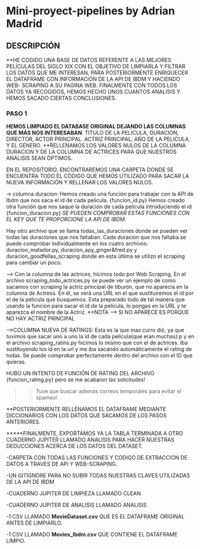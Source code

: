 # Mini-proyect-pipelines by Adrian Madrid

## DESCRIPCIÓN

**HE COGIDO UNA BASE DE DATOS REFERENTE A LAS MEJORES PELÍCULAS DEL SIGLO XIX CON EL OBJETIVO DE LIMPIARLA Y FILTRAR LOS DATOS
QUE ME INTERESAN, PARA POSTERIORMENTE ENRIQUECER EL DATAFRAME CON INFORMACIÓN DE LA API DE IBDM Y HACIENDO WEB- SCRAPING A SU
PAGINA WEB. FINALMENTE CON TODOS LOS DATOS YA RECOGIDOS, HEMOS HECHO UNOS CUANTOS ANALISIS Y HEMOS SACADO CIERTAS CONCLUSIONES.

### PASO 1

**HEMOS LIMPIADO EL DATABASE ORIGINAL DEJANDO LAS COLUMNAS QUE MÁS NOS INTERESABAN**:
 TITULO DE LA PELICULA, DURACION, DIRECTOR, ACTOR PRINCIPAL. ACTRIZ PRINCIPAL, AÑO DE LA PELICULA, Y EL GÉNERO.
**RELLENAMOS LOS VALORES NULOS DE LA COLUMNA DURACION Y DE LA COLUMNA DE ACTRICES PARA QUE NUESTROS ANALISIS SEAN ÓPTIMOS.

EN EL REPOSITORIO, ENCONTRAREMOS UNA CARPETA DONDE SE ENCUENTRA TODO EL CÓDIGO QUE HEMOS UTILIZADO PARA SACAR LA NUEVA INFORMACIÓN
Y RELLENAR LOS VALORES NULOS.

-> columna duracion: Hemos creado una función para trabajar con la API de Ibdm que nos saca el id de cada pelicula. {funcion_id.py}
 Hemos creado otra función que nos saque la duración de cada pelicula introduciendo el id {funcion_duracion.py}
 *SE PUEDEN COMPROBAR ESTAS FUNCIONES CON EL KEY QUE TE PROPORCIONE LA API DE IBDM.*
 
 Hay otro archivo que se llama todas_las_duraciones donde se pueden ver todas las duraciones que nos faltaban.
 Cada duracion que nos faltaba se puede comprobar individualmente en los cuatro archivos: duracion_matador.py, 
 duracion_apy_ginger&fred.py y duracion_goodfellas_scraping donde en esta última se utilizo el scraping para cambiar un poco.
 
 --> Con la columna de las actrices, hicimos todo por Web Scraping. En el archivo scraping_todo_actrices.py
 se puede ver un ejemplo de como sacamos con scraping la actriz principal de tiburón, que no aparecia en la columna de Actress.
 En él, se verá una URL en el que sustituiremos el id por el de la pelicula que busquemos. Esta preparado todo de tal manera que
 usando la funcion para sacar el id de la pelicula, lo pongas en la URL y te aparezca el nombre de la Actriz.
 **NOTA --> SI NO APARECE ES PORQUE NO HAY ACTRIZ PRINCIPAL
 
 -->COLUMNA NUEVA DE RATINGS: Esta es la que mas curro dió, ya que tuvimos que sacar uno a uno la id de
 cada película(que eran muchas):p y en el archivo scraping_ratins.py hicimos lo mismo que con el de actrices.
 Iba sustituyendo los id en la url y me iba sacando automáticamente el rating de todas. Se puede comprobar
 perfectamente dentro del archivo con el ID que quieras.
 
 HUBO UN INTENTO DE FUNCIÓN DE RATING DEL ARCHIVO {funcion_rating.py} pero se me acabaron las solicitudes!
>> Tuve que buscar además correos temporales para evitar el spameo!

**POSTERIORMENTE RELLENAMOS EL DATAFRAME MEDIANTE DICCIONARIOS CON LOS DATOS QUE SACAMOS DE LOS PASOS ANTERIORES.
 
*****FINALMENTE, EXPORTAMOS YA LA TABLA TERMINADA A OTRO CUADERNO JUPITER LLAMADO ANALISIS PARA HACER NUESTRAS
DEDUCCIONES ACERCA DE LOS DATOS DEL DATASET.


-CARPETA CON TODAS LAS FUNCIONES Y CODIGO DE EXTRACCION DE DATOS A TRAVES DE API Y WEB-SCRAPING.

-UN GITIGNORE PARA NO SUBIR TODAS NUESTRAS CLAVES UTILIZADAS DE LA API DE IBDM

-CUADERNO JUPITER DE LIMPIEZA LLAMADO CLEAN

-CUADERNO JUPITER DE ANALISIS LLAMADO ANALISIS

-1 CSV LLAMADO **MovieDataset.csv** QUE ES EL DATAFRAME ORIGINAL ANTES DE LIMPIARLO.

-1 CSV LLAMADO **Movies_Ibdm.csv** QUE CONTIENE EL DATAFRAME LIMPIO.

